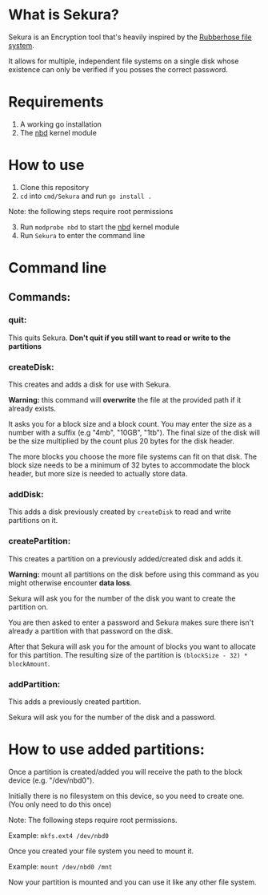 # What is Sekura?
Sekura is an Encryption tool that's heavily inspired by the [Rubberhose file system](https://en.wikipedia.org/wiki/Rubberhose_(file_system)).

It allows for multiple, independent file systems on a single disk whose existence can only be verified if you posses the correct password.

# Requirements

1. A working go installation
2. The [nbd](https://en.wikipedia.org/wiki/Network_block_device) kernel module

# How to use

1. Clone this repository
2. `cd` into `cmd/Sekura` and run `go install .`

Note: the following steps require root permissions

3. Run `modprobe nbd` to start the [nbd](https://en.wikipedia.org/wiki/Network_block_device) kernel module
4. Run `Sekura` to enter the command line

# Command line
## Commands:
### quit:
This quits Sekura. **Don't quit if you still want to read or write to the partitions**
### createDisk:
This creates and adds a disk for use with Sekura.

**Warning:** this command will **overwrite** the file at the provided path if it already exists.

It asks you for a block size and a block count. You may enter the size as a number with a suffix (e.g "4mb", "10GB", "1tb"). The final size of the disk will be the size multiplied by the count plus 20 bytes for the disk header.

The more blocks you choose the more file systems can fit on that disk. The block size needs to be a minimum of 32 bytes to accommodate the block header, but more size is needed to actually store data.
### addDisk:
This adds a disk previously created by `createDisk` to read and write partitions on it.
### createPartition:
This creates a partition on a previously added/created disk and adds it.

**Warning:** mount all partitions on the disk before using this command as you might otherwise encounter **data loss**.

Sekura will ask you for the number of the disk you want to create the partition on.

You are then asked to enter a password and Sekura makes sure there isn't already a partition with that password on the disk.

After that Sekura will ask you for the amount of blocks you want to allocate for this partition. The resulting size of the partition is `(blockSize - 32) * blockAmount`.
### addPartition:
This adds a previously created partition.

Sekura will ask you for the number of the disk and a password.

# How to use added partitions:

Once a partition is created/added you will receive the path to the block device (e.g. "/dev/nbd0").

Initially there is no filesystem on this device, so you need to create one. (You only need to do this once)

Note: The following steps require root permissions.

Example: `mkfs.ext4 /dev/nbd0`

Once you created your file system you need to mount it.

Example: `mount /dev/nbd0 /mnt`

Now your partition is mounted and you can use it like any other file system.